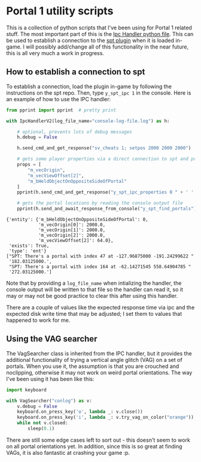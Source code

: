 # Portal 1 utility scripts
This is a collection of python scripts that I've been using for Portal 1 related stuff. The most important part of this is the [Ipc Handler python file](src/ipc_stuff/ipc_handler_v2.py). This can be used to establish a connection to the [spt plugin](https://github.com/YaLTeR/SourcePauseTool) when it is loaded in-game. I will possibly add/change all of this functionality in the near future, this is all very much a work in progress.

## How to establish a connection to spt
To establish a connection, load the plugin in-game by following the instructions on the spt repo. Then, type  `y_spt_ipc 1` in the console. Here is an example of how to use the IPC handler:
```python
from pprint import pprint  # pretty print

with IpcHandlerV2(log_file_name="console-log-file.log") as h:

    # optional, prevents lots of debug messages
    h.debug = False

    h.send_cmd_and_get_response("sv_cheats 1; setpos 2000 2000 2000")

    # gets some player properties via a direct connection to spt and prints them
    props = [
        "m_vecOrigin",
        "m_vecViewOffset[2]",
        "m_bHeldObjectOnOppositeSideOfPortal"
    ]
    pprint(h.send_cmd_and_get_response("y_spt_ipc_properties 0 " + ' '.join(props))[0])

    # gets the portal locations by reading the console output file
    pprint(h.send_and_await_response_from_console("y_spt_find_portals"))
```
```
{'entity': {'m_bHeldObjectOnOppositeSideOfPortal': 0,
            'm_vecOrigin[0]': 2000.0,
            'm_vecOrigin[1]': 2000.0,
            'm_vecOrigin[2]': 2000.0,
            'm_vecViewOffset[2]': 64.0},
 'exists': True,
 'type': 'ent'}
["SPT: There's a portal with index 47 at -127.96875000 -191.24299622 "
 '182.03125000.',
 "SPT: There's a portal with index 164 at -62.14271545 558.64904785 "
 '272.03125000.']
```
Note that by providing a `log_file_name` when intializing the handler, the console output will be written to that file so the handler can read it, so it may or may not be good practice to clear this after using this handler.

There are a couple of values like the expected response time via ipc and the expected disk write time that may be adjusted; I set them to values that happened to work for me.

## Using the VAG searcher
The VagSearcher class is inherited from the IPC handler, but it provides the additional functionality of trying a vertical angle glitch (VAG) on a set of portals. When you use it, the assumption is that you are crouched and noclipping, otherwise it may not work on weird portal orientations. The way I've been using it has been like this:
```python
import keyboard

with VagSearcher("conlog") as v:
    v.debug = False
    keyboard.on_press_key('o', lambda _: v.close())
    keyboard.on_press_key('i', lambda _: v.try_vag_on_color("orange"))
    while not v.closed:
        sleep(0.1)
```
There are still some edge cases left to sort out - this doesn't seem to work on all portal orientations yet. In addition, since this is so great at finding VAGs, it is also fantastic at crashing your game :p.
